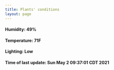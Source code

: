 ```yaml
---
title: Plants' conditions
layout: page
---
```



#### Humidity: 49%
#### Temperature: 71F
#### Lighting: Low
#### Time of last update: Sun May  2 09:37:01 CDT 2021
